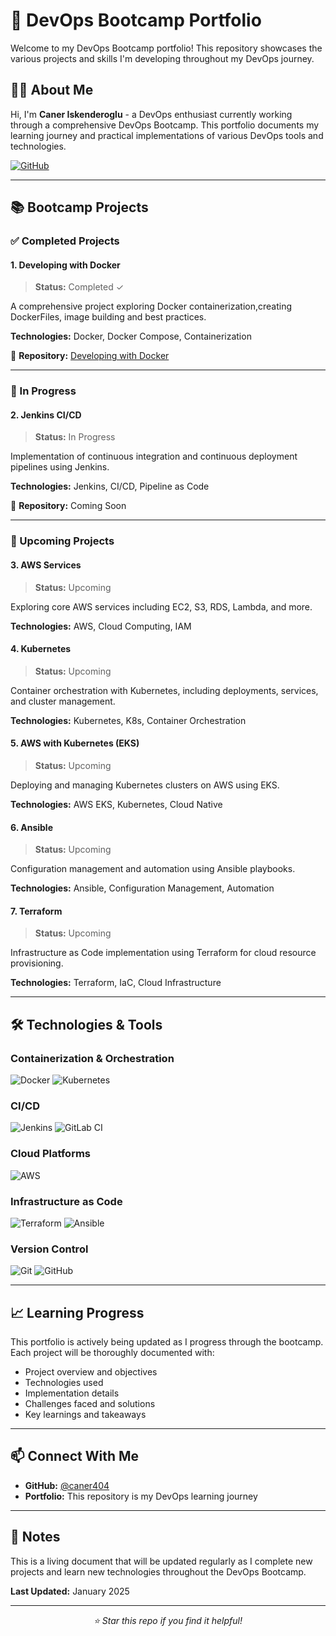# 🚀 DevOps Bootcamp Portfolio

Welcome to my DevOps Bootcamp portfolio! This repository showcases the various projects and skills I'm developing throughout my DevOps journey.

## 👨‍💻 About Me

Hi, I'm **Caner Iskenderoglu** - a DevOps enthusiast currently working through a comprehensive DevOps Bootcamp. This portfolio documents my learning journey and practical implementations of various DevOps tools and technologies.

[![GitHub](https://img.shields.io/badge/GitHub-caner404-181717?style=flat&logo=github)](https://github.com/caner404)

---

## 📚 Bootcamp Projects

### ✅ Completed Projects

#### 1. Developing with Docker

> **Status:** Completed ✓

A comprehensive project exploring Docker containerization,creating DockerFiles, image building and best practices.

**Technologies:** Docker, Docker Compose, Containerization

🔗 **Repository:** [Developing with Docker](https://github.com/caner404/nana-bootcamp-developing-with-docker)

---

### 🚧 In Progress

#### 2. Jenkins CI/CD

> **Status:** In Progress

Implementation of continuous integration and continuous deployment pipelines using Jenkins.

**Technologies:** Jenkins, CI/CD, Pipeline as Code

🔗 **Repository:** Coming Soon

---

### 📅 Upcoming Projects

#### 3. AWS Services

> **Status:** Upcoming

Exploring core AWS services including EC2, S3, RDS, Lambda, and more.

**Technologies:** AWS, Cloud Computing, IAM

#### 4. Kubernetes

> **Status:** Upcoming

Container orchestration with Kubernetes, including deployments, services, and cluster management.

**Technologies:** Kubernetes, K8s, Container Orchestration

#### 5. AWS with Kubernetes (EKS)

> **Status:** Upcoming

Deploying and managing Kubernetes clusters on AWS using EKS.

**Technologies:** AWS EKS, Kubernetes, Cloud Native

#### 6. Ansible

> **Status:** Upcoming

Configuration management and automation using Ansible playbooks.

**Technologies:** Ansible, Configuration Management, Automation

#### 7. Terraform

> **Status:** Upcoming

Infrastructure as Code implementation using Terraform for cloud resource provisioning.

**Technologies:** Terraform, IaC, Cloud Infrastructure

---

## 🛠️ Technologies & Tools

### Containerization & Orchestration

![Docker](https://img.shields.io/badge/Docker-2496ED?style=flat&logo=docker&logoColor=white)
![Kubernetes](https://img.shields.io/badge/Kubernetes-326CE5?style=flat&logo=kubernetes&logoColor=white)

### CI/CD

![Jenkins](https://img.shields.io/badge/Jenkins-D24939?style=flat&logo=jenkins&logoColor=white)
![GitLab CI](https://img.shields.io/badge/GitLab_CI-FC6D26?style=flat&logo=gitlab&logoColor=white)

### Cloud Platforms

![AWS](https://img.shields.io/badge/AWS-232F3E?style=flat&logo=amazon-aws&logoColor=white)

### Infrastructure as Code

![Terraform](https://img.shields.io/badge/Terraform-7B42BC?style=flat&logo=terraform&logoColor=white)
![Ansible](https://img.shields.io/badge/Ansible-EE0000?style=flat&logo=ansible&logoColor=white)

### Version Control

![Git](https://img.shields.io/badge/Git-F05032?style=flat&logo=git&logoColor=white)
![GitHub](https://img.shields.io/badge/GitHub-181717?style=flat&logo=github&logoColor=white)

---

## 📈 Learning Progress

This portfolio is actively being updated as I progress through the bootcamp. Each project will be thoroughly documented with:

- Project overview and objectives
- Technologies used
- Implementation details
- Challenges faced and solutions
- Key learnings and takeaways

---

## 📫 Connect With Me

- **GitHub:** [@caner404](https://github.com/caner404)
- **Portfolio:** This repository is my DevOps learning journey

---

## 📝 Notes

This is a living document that will be updated regularly as I complete new projects and learn new technologies throughout the DevOps Bootcamp.

**Last Updated:** January 2025

---

<div align="center">
  <i>⭐ Star this repo if you find it helpful!</i>
</div>
